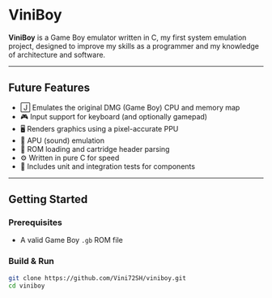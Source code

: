 # ViniBoy

**ViniBoy** is a Game Boy emulator written in C, my first system emulation project, designed to improve my skills as a programmer and my knowledge of architecture and software.

---

## Future Features

- 🄹 Emulates the original DMG (Game Boy) CPU and memory map
- 🎮 Input support for keyboard (and optionally gamepad)
- 🖥️ Renders graphics using a pixel-accurate PPU
- 🎲 APU (sound) emulation
- 📂 ROM loading and cartridge header parsing
- ⚙️ Written in pure C for speed
- 🧪 Includes unit and integration tests for components

---

## Getting Started

### Prerequisites

- A valid Game Boy `.gb` ROM file

### Build & Run

```bash
git clone https://github.com/Vini72SH/viniboy.git
cd viniboy
```